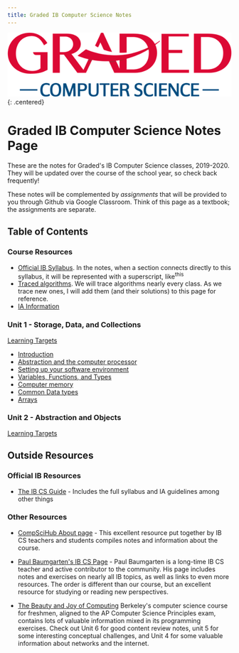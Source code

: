 ```yaml
---
title: Graded IB Computer Science Notes
---
```


![Graded CS Logo](unit0_resources/computer-science-logo.png){: .centered}

# Graded IB Computer Science Notes Page

These are the notes for Graded's IB Computer Science classes, 2019-2020. They will be updated over the course of the school year, so check back frequently!

These notes will be complemented by *assignments* that will be provided to you through Github via Google Classroom. Think of this page as a textbook; the assignments are separate.

## Table of Contents

### Course Resources

* [Official IB Syllabus](/unit0_resources/syllabus.md). In the notes, when a section connects directly to this syllabus, it will be represented with a superscript, like<sup>this</sup>
* [Traced algorithms](/unit0_resources/traced_algorithms.md). We will trace algorithms nearly every class. As we trace new ones, I will add them (and their solutions) to this page for reference.
* [IA Information](/unit0_resources/ia.md)

### Unit 1 - Storage, Data, and Collections

[Learning Targets](/unit1/00_Learning_Targets.md)

* [Introduction](/unit1/00_Intro.md)
* [Abstraction and the computer processor](/unit1/00a_Abstraction.md)
* [Setting up your software environment](/unit1/01_Getting_Set_Up.md)
* [Variables, Functions, and Types](/unit1/02_FirstFunction.md)
* [Computer memory](/unit1/03_Data_on_computers.md)
* [Common Data types](/unit1/04_Common_data_types.md)
* [Arrays](/unit1/05_Arrays.md)

### Unit 2 - Abstraction and Objects

[Learning Targets](/unit2/00_Learning_Targets.md)

## Outside Resources

### Official IB Resources

* [The IB CS Guide](https://ib.compscihub.net/wp-content/uploads/2015/04/IBCompSciGuide.pdf) - Includes the full syllabus and IA guidelines among other things

### Other Resources

* [CompSciHub About page](https://ib.compscihub.net/about) - This excellent resource put together by IB CS teachers and students compiles notes and information about the course.

* [Paul Baumgarten's IB CS Page](https://pbaumgarten.com/dp-compsci/) - Paul Baumgarten is a long-time IB CS teacher and active contributor to the community. His page includes notes and exercises on nearly all IB topics, as well as links to even more resources. The order is different than our course, but an excellent resource for studying or reading new perspectives.

* [The Beauty and Joy of Computing](https://bjc.edc.org/bjc-r/course/bjc4nyc.html) Berkeley's computer science course for freshmen, aligned to the AP Computer Science Principles exam, contains lots of valuable information mixed in its programming exercises. Check out Unit 6 for good content review notes, unit 5 for some interesting conceptual challenges, and Unit 4 for some valuable information about networks and the internet.